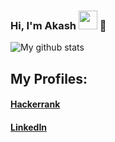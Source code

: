### Hi, I'm Akash <img src="https://avatars0.githubusercontent.com/u/45170800?s=400&u=7ada65d0b26ee342a7cc586b431914c6df350e7b&v=4" width="30px"> 👋


![My github stats](https://github-readme-stats.vercel.app/api?username=akashdecoder&count_private=true&show_icons=true&layout=default&include_all_commits=true&theme=dark)

## My Profiles:
#### [**Hackerrank**](https://www.hackerrank.com/Dynamic15CODER)

#### [**LinkedIn**](https://www.linkedin.com/in/akashranjan-das-8a5370169/)
<!--
Here are some ideas to get you started:

- 🔭 I’m currently working on ...
- 🌱 I’m currently learning ...
- 👯 I’m looking to collaborate on ...
- 🤔 I’m looking for help with ...
- 💬 Ask me about ...
- 📫 How to reach me: ...
- 😄 Pronouns: ...
- ⚡ Fun fact: ...
-->
